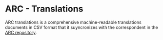 # ARC - Translations

ARC translations is a comprehensive machine-readable translations documents in CSV format that it suyncronizes with the correspondent in the [ARC repository](https://github.com/ISARICResearch/ARC).